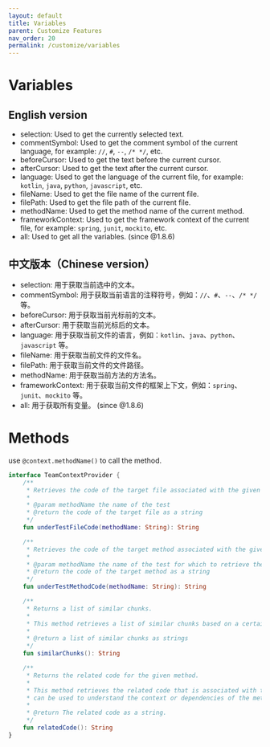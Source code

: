 ```yaml
---
layout: default
title: Variables
parent: Customize Features
nav_order: 20
permalink: /customize/variables
---
```


# Variables

## English version

- selection: Used to get the currently selected text.
- commentSymbol: Used to get the comment symbol of the current language, for example: `//`, `#`, `--`, `/* */`, etc.
- beforeCursor: Used to get the text before the current cursor.
- afterCursor: Used to get the text after the current cursor.
- language: Used to get the language of the current file, for example: `kotlin`, `java`, `python`, `javascript`, etc.
- fileName: Used to get the file name of the current file.
- filePath: Used to get the file path of the current file.
- methodName: Used to get the method name of the current method.
- frameworkContext: Used to get the framework context of the current file, for example: `spring`, `junit`, `mockito`,
  etc.
- all: Used to get all the variables. (since @1.8.6)

## 中文版本（Chinese version）

- selection: 用于获取当前选中的文本。
- commentSymbol: 用于获取当前语言的注释符号，例如：`//`、`#`、`--`、`/* */` 等。
- beforeCursor: 用于获取当前光标前的文本。
- afterCursor: 用于获取当前光标后的文本。
- language: 用于获取当前文件的语言，例如：`kotlin`、`java`、`python`、`javascript` 等。
- fileName: 用于获取当前文件的文件名。
- filePath: 用于获取当前文件的文件路径。
- methodName: 用于获取当前方法的方法名。
- frameworkContext: 用于获取当前文件的框架上下文，例如：`spring`、`junit`、`mockito` 等。
- all: 用于获取所有变量。 (since @1.8.6)

# Methods

use `@context.methodName()` to call the method.

```kotlin
interface TeamContextProvider {
    /**
     * Retrieves the code of the target file associated with the given test name.
     *
     * @param methodName the name of the test
     * @return the code of the target file as a string
     */
    fun underTestFileCode(methodName: String): String

    /**
     * Retrieves the code of the target method associated with the given test name.
     *
     * @param methodName the name of the test for which to retrieve the target method code
     * @return the code of the target method as a string
     */
    fun underTestMethodCode(methodName: String): String

    /**
     * Returns a list of similar chunks.
     *
     * This method retrieves a list of similar chunks based on a certain criteria. The chunks are represented as strings.
     *
     * @return a list of similar chunks as strings
     */
    fun similarChunks(): String

    /**
     * Returns the related code for the given method.
     *
     * This method retrieves the related code that is associated with the current method. The related code
     * can be used to understand the context or dependencies of the method.
     *
     * @return The related code as a string.
     */
    fun relatedCode(): String
}
```